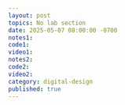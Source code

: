 ```yaml
---
layout: post
topics: No lab section 
date: 2025-05-07 08:00:00 -0700
notes1: 
code1: 
video1: 
notes2: 
code2: 
video2: 
category: digital-design
published: true
---
```

